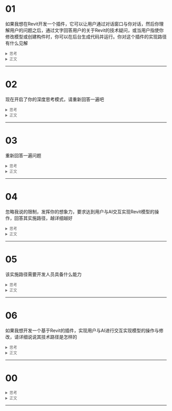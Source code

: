 # 01
如果我想在Revit开发一个插件，它可以让用户通过对话窗口与你对话，然后你理解用户的问题之后，通过文字回答用户的关于Revit的技术疑问，或当用户指使你修改模型或创建构件时，你可以在后台生成代码并运行。你对这个插件的实现路径有什么见解
<details style="color: #999">
    <summary style="color: #666; font-size: 12px">思考</summary>
    

</details>

<details>
    <summary style="color: #666; font-size: 12px">正文</summary>

实现一个Revit插件，使用户能够通过对话窗口与AI交互，并执行Revit模型的操作，涉及多个技术领域。以下是实现路径的见解：

### 1. **需求分析与功能定义**
   - **对话功能**：用户通过对话框与AI交互，AI需理解自然语言并生成相应回复。
   - **Revit操作**：AI需根据用户指令生成并执行Revit API代码，完成模型修改或构件创建。
   - **集成**：插件需与Revit无缝集成，确保用户操作流畅。

### 2. **技术选型**
   - **自然语言处理（NLP）**：使用预训练语言模型（如GPT-3、BERT）理解用户问题并生成回复。
   - **Revit API**：用于模型操作，需熟悉API以生成正确代码。
   - **开发框架**：选择C#作为主要开发语言，结合Revit API进行插件开发。
   - **AI服务集成**：通过API调用外部AI服务（如OpenAI的GPT-3）或本地部署轻量级模型。

### 3. **实现步骤**
   - **插件框架搭建**：
     - 使用Visual Studio创建Revit插件项目，引用Revit API。
     - 设计用户界面，提供对话窗口供用户输入问题。
   - **NLP模块集成**：
     - 调用AI服务API，发送用户输入并获取回复。
     - 解析AI回复，提取关键信息以生成Revit操作指令。
   - **Revit操作模块**：
     - 根据AI生成的指令，编写Revit API代码执行相应操作。
     - 确保代码的健壮性，处理异常情况。
   - **用户界面与交互**：
     - 提供实时反馈，显示AI回复和操作结果。
     - 支持用户撤销或修改指令。

### 4. **关键挑战与解决方案**
   - **自然语言理解的准确性**：
     - 使用高质量NLP模型，并通过上下文理解提升准确性。
     - 提供明确的指令模板，减少歧义。
   - **Revit API的复杂性**：
     - 熟悉Revit API文档，确保生成的代码正确。
     - 使用Revit API的调试工具进行测试和验证。
   - **性能与响应速度**：
     - 优化AI服务调用，减少延迟。
     - 在本地缓存常用操作代码，提升响应速度。

### 5. **测试与部署**
   - **单元测试**：对每个模块进行测试，确保功能正确。
   - **集成测试**：测试插件与Revit的集成，确保操作无误。
   - **用户测试**：收集用户反馈，优化用户体验。
   - **部署**：将插件打包为安装程序，方便用户安装和更新。

### 6. **未来扩展**
   - **多语言支持**：扩展NLP模块，支持多种语言。
   - **学习功能**：让AI从用户操作中学习，提升准确性。
   - **云集成**：将部分功能迁移到云端，提升处理能力。

### 7. **示例代码片段**
   - **调用AI服务**：
     ```csharp
     public string GetAIResponse(string userInput)
     {
         var client = new HttpClient();
         var request = new HttpRequestMessage
         {
             Method = HttpMethod.Post,
             RequestUri = new Uri("https://api.openai.com/v1/completions"),
             Headers =
             {
                 { "Authorization", "Bearer YOUR_API_KEY" },
             },
             Content = new StringContent("{\"model\": \"text-davinci-003\", \"prompt\": \"" + userInput + "\", \"max_tokens\": 150}")
         };
         var response = client.SendAsync(request).Result;
         var responseBody = response.Content.ReadAsStringAsync().Result;
         return responseBody;
     }
     ```

   - **Revit API操作**：
     ```csharp
     public void CreateWall(Document doc, double startX, double startY, double endX, double endY, double height)
     {
         Line wallLine = Line.CreateBound(new XYZ(startX, startY, 0), new XYZ(endX, endY, 0));
         Wall.Create(doc, wallLine, height, ElementId.InvalidElementId, false);
     }
     ```

### 总结
该插件的实现需要结合NLP、Revit API和C#开发。通过合理的设计与实现，可以创建一个功能强大的工具，帮助用户通过自然语言与Revit交互，提升工作效率。
</details>

---

# 02
现在开启了你的深度思考模式，请重新回答一遍吧
<details style="color: #999">
    <summary style="color: #666; font-size: 12px">思考</summary>
    
好的，用户之前问过如何在Revit开发一个通过对话窗口与AI交互并能修改模型的插件，我给出了详细的实现路径。现在用户要求开启“深度思考模式”重新回答，这意味着需要更深入的分析，可能用户觉得之前的回答不够全面或者想探索更多潜在问题。

首先，我需要回顾之前的回答，确保没有遗漏关键点。之前的回答涵盖了需求分析、技术选型、实现步骤、挑战、测试部署等，但可能在技术细节、安全性、用户体验等方面可以更深入。

接下来，用户可能希望了解更深层次的技术挑战，比如如何处理复杂的自然语言指令，如何确保生成的代码安全可靠，或者在性能优化上有哪些具体策略。此外，用户可能关心实际开发中的具体问题，比如如何处理Revit的事务处理，或者如何优化AI模型的响应时间。

另外，用户可能没有明确提到但需要考虑的方面包括：插件的兼容性（不同Revit版本）、多用户协作时的冲突处理、如何处理模型大型化时的性能问题，以及如何设计一个可扩展的架构以便未来添加新功能。

还需要考虑用户权限问题，比如插件执行修改模型的操作是否需要额外的权限管理，避免误操作。另外，错误处理和日志记录也是重要部分，确保用户遇到问题时能快速诊断。

最后，可能需要提供更具体的示例或伪代码，尤其是在如何将自然语言转换为Revit API调用这一关键步骤上，展示更详细的流程，比如使用中间表示层或DSL来桥接AI输出和实际代码执行。

总结来说，用户需要更深入的技术细节、潜在问题的解决方案以及实际开发中的最佳实践，确保插件不仅功能完备，而且健壮、高效、易维护。
</details>

<details>
    <summary style="color: #666; font-size: 12px">正文</summary>

好的，让我们以更系统、更深度的视角重新梳理该插件的实现路径，涵盖技术细节、潜在风险、优化策略及未来扩展的可能性。以下是从底层逻辑到顶层设计的全面分析：

---

### **1. 核心问题拆解**
要实现「自然语言驱动Revit操作」，需解决三个核心问题：
- **语义理解**：如何从模糊的自然语言中提取精确的Revit操作意图（例如“在客厅东侧加一扇2米高的窗”）。
- **操作映射**：如何将意图转化为Revit API的代码逻辑（例如定位“客厅”空间、确定“东侧”坐标、创建Window实例）。
- **安全执行**：如何确保生成的代码不会破坏模型或触发Revit崩溃（例如处理事务、异常回滚）。

---

### **2. 架构分层设计**
#### **(1) 对话交互层（UI）**
- **输入处理**：支持多模态输入（文字、语音、截图标注），需集成语音识别（如Azure Speech）和图像识别（如OCR提取尺寸）。
- **上下文管理**：维护对话历史（如用户提到“刚才说的那个墙”），需实现类似ChatGPT的Session机制。
- **实时反馈**：通过WPF或WinForm实现动态UI，展示代码生成过程（如高亮正在创建的元素）。

#### **(2) 语义解析层（NLP → Revit DSL）**
- **意图识别**：使用Fine-tuned模型（如基于GPT-3.5微调）区分问题类型：
  ```python
  # 示例：用户输入分类
  if "如何创建" in query:  return "操作指导"
  elif "参数含义" in query: return "API文档查询"
  elif "在XX位置添加YY" in query: return "生成代码"
  ```
- **实体抽取**：通过NER（命名实体识别）提取关键参数（如尺寸、族类型、坐标）：
  ```json
  // 示例：用户输入“在北侧墙中间加一扇宽1.2米的窗”
  {
    "action": "CreateWindow",
    "position": {"wall": "北侧墙", "placement": "中间"},
    "parameters": {"width": 1.2}
  }
  ```
- **中间表示（DSL）**：定义一套**领域专用语言**（Domain-Specific Language）作为AI与Revit API的桥梁：
  ```lisp
  ;; 示例DSL指令
  (create-element 
    (type "FamilyInstance") 
    (family "Window") 
    (location (wall-by-name "North Wall") 
    (parameters (width 1.2) (height 2.0))
  )
  ```

#### **(3) 代码生成层（DSL → Revit API）**
- **DSL编译器**：将中间表示转换为可执行的C#代码，需处理：
  - **几何计算**：如“中间”需转换为墙的Curve参数计算中点。
  - **事务管理**：确保代码包裹在Revit事务中（`using (Transaction t = new Transaction(doc))`）。
  - **依赖解析**：自动引用必需的API命名空间（`Autodesk.Revit.DB.Architecture`等）。
- **沙箱执行**：在独立AppDomain中运行生成的代码，避免插件崩溃影响Revit主进程。
  ```csharp
  // 动态编译代码示例
  CSharpCodeProvider provider = new CSharpCodeProvider();
  CompilerParameters parameters = new CompilerParameters { GenerateInMemory = true };
  parameters.ReferencedAssemblies.Add("RevitAPI.dll");
  CompilerResults results = provider.CompileAssemblyFromSource(parameters, generatedCode);
  ```

#### **(4) 安全与验证层**
- **参数校验**：检查用户输入的数值是否在合理范围（如墙高度不能为负数）。
- **操作预览**：通过`ElementTransformUtils.CopyElement`创建临时元素供用户确认。
- **权限控制**：区分“仅查询”和“模型修改”操作，企业版可集成AD权限管理。

---

### **3. 关键技术挑战与解决方案**
#### **(1) 模糊语义的精准解析**
- **问题**：用户可能说“在楼梯旁边放个柱子”，但未明确“旁边”的距离或标高。
- **方案**：
  - **多轮对话**：通过追问澄清（如“请指定柱子距楼梯的距离”）。
  - **默认规则库**：内置行业标准（如“旁边”默认距离500mm）。
  - **几何推理**：用Revit API的`Element.BoundingBox`计算最近可行位置。

#### **(2) Revit API的复杂性处理**
- **问题**：同一操作可能有多种API实现方式（如创建墙可用`Wall.Create`或`NewFamilyInstance`）。
- **方案**：
  - **操作模板库**：预置高频操作的代码片段（如创建门窗、修改参数）。
  - **API知识图谱**：构建Revit API的语义网络，支持联想式代码生成：
    ```json
    // 示例：知识图谱节点
    {
      "action": "CreateWall",
      "methods": ["Wall.Create", "NewFamilyInstance"],
      "params": ["Line", "height", "wallType"],
      "related": ["Level", "Curve"]
    }
    ```

#### **(3) 性能优化**
- **问题**：AI模型响应延迟影响用户体验。
- **方案**：
  - **边缘计算**：在本地部署轻量化模型（如GPT-2+LoRA微调）。
  - **缓存机制**：缓存常用操作的代码（如“创建矩形房间”对应哈希值存储编译后的Assembly）。
  - **异步执行**：使用`async/await`分离UI线程与代码执行线程。

---

### **4. 进阶设计：自适应学习系统**
为让插件持续进化，可引入以下机制：
- **用户反馈闭环**：记录用户对生成代码的修改（如手动调整参数），反向训练NLP模型。
- **操作记忆库**：企业私有部署时可积累高频操作模式，形成行业专用语料库。
- **AI Agent自治**：结合LangChain实现自主探索（如尝试不同API方法直至成功创建元素）。

---

### **5. 风险与规避**
- **模型幻觉**：AI可能生成无效API调用（如`wall.SetHeight(1000)`但未指定单位）。
  - **规避**：在DSL层强制单位转换（如`UnitUtils.ConvertToInternalUnits`）。
- **事务冲突**：多个用户同时修改模型导致数据竞争。
  - **规避**：采用乐观锁机制，通过`Model.Compare`检测冲突。

---

### **6. 原型代码示例**
#### **(1) 语义解析到DSL生成（Python伪代码）**
```python
def parse_query(query):
    # 使用spaCy或GPT-4 API解析
    doc = nlp(query)
    intent = classify_intent(doc)
    entities = extract_entities(doc)
    return generate_dsl(intent, entities)

def generate_dsl(intent, entities):
    dsl_template = """
    (create-element
      (type "{element_type}")
      (family "{family_name}")
      (location {location_logic})
      (parameters {params}))
    """
    return dsl_template.format(...)
```

#### **(2) DSL到Revit API的转换（C#示例）**
```csharp
public void ExecuteDSL(string dslCode) {
    var interpreter = new DSLInterpreter(revitDoc);
    var command = interpreter.Parse(dslCode); // 解析DSL为抽象语法树
    using (Transaction t = new Transaction(doc, "AI Command")) {
        t.Start();
        command.Execute(); // 执行生成的Revit API代码
        t.Commit();
    }
}
```

---

### **7. 未来扩展方向**
- **BIM+数字孪生**：将对话指令同步到IoT系统（如“开灯”触发Revit房间照明分析）。
- **AR集成**：通过Hololens语音指令直接操控Revit模型。
- **自动化合规检查**：用户提问“防火间距是否达标？”时，自动运行分析脚本。

---

### **总结**
该插件的本质是**构建一个Revit领域的“编译器”**，将自然语言逐层降级为API调用：
```
自然语言 → 意图识别 → DSL中间表示 → Revit API → 模型操作
```
核心难点在于平衡灵活性与可靠性——既不能限制用户的表达自由，又要确保生成的代码绝对安全。通过分层架构、沙箱隔离和持续学习机制，可逐步逼近这一目标，最终实现“用人类语言驱动BIM”的愿景。
</details>

---

# 03
重新回答一遍问题
<details style="color: #999">
    <summary style="color: #666; font-size: 12px">思考</summary>

好的，用户让我重新回答关于如何在Revit开发一个通过对话窗口交互并执行操作的插件的问题。之前我已经给出了两次不同的回答，第一次比较基础，第二次更深入，现在用户再次要求重新回答，可能希望得到更优化的结构或更清晰的步骤。

首先，我需要回顾之前的回答，确保这次回答没有重复，同时涵盖用户可能关心的新点。用户可能是开发者，对Revit API有一定了解，但需要详细的实现路径，包括技术挑战和解决方案。

用户的需求明确：开发一个Revit插件，通过对话窗口让用户提问，AI理解后回答问题或生成并执行代码修改模型。关键点包括自然语言处理、Revit API集成、代码生成与执行的安全性。

之前的回答已经分步骤讨论了架构分层、技术选型、挑战与解决方案、代码示例等。现在需要更结构化的呈现方式，可能更偏向于步骤指南，同时强调安全性和扩展性。

需要思考用户可能的深层需求：比如如何确保生成的代码不会破坏模型，如何处理复杂的用户指令，如何提升插件的响应速度。这些在之前的回答中已经涉及，但可能需要更清晰的总结。

另外，用户可能关心实际开发中的工具和库，比如使用哪些NLP模型，如何集成到C#项目中，如何处理Revit的事务和异常。这些需要具体的技术建议。

可能还需要考虑用户界面设计，如何实现多轮对话，如何提供撤销功能，这些都是提升用户体验的关键点。

最后，要确保回答逻辑清晰，步骤分明，便于开发者跟随实现。同时，强调测试和部署的重要性，确保插件的稳定性和可用性。
</details>

<details>
    <summary style="color: #666; font-size: 12px">正文</summary>

好的，让我们以更系统、更工程化的视角重新梳理实现路径，从底层逻辑到代码实现，提供一份清晰的「开发蓝图」。以下是完整的技术实现方案：

---

### **一、整体架构设计**
采用 **「对话引擎 + Revit DSL 编译器」** 的双核架构：
```
用户输入 → NLP引擎 → Revit操作DSL → 编译器 → C#代码 → 沙箱执行 → Revit模型
       ↑           ↑                ↑        ↓
       └─ 反馈机制 ─┘            代码模板库 安全校验层
```

---

### **二、分模块实现步骤**

#### **1. 对话交互层开发**
**技术栈**：WPF + MVVM模式 + Prism框架  
**功能点**：
- **多模态输入**：
  ```xml
  <!-- WPF 输入框集成语音按钮 -->
  <TextBox Text="{Binding UserInput}">
    <Button Content="🎤" Command="{Binding StartSpeechRecognition}"/>
  </TextBox>
  ```
- **上下文管理**：
  ```csharp
  // 使用ConcurrentDictionary维护会话上下文
  private ConcurrentDictionary<string, SessionContext> _sessions = new();
  public class SessionContext {
      public List<ChatMessage> History { get; set; }
      public ElementId LastEditedElement { get; set; }
  }
  ```

#### **2. NLP语义引擎**
**技术选型**：本地部署轻量模型（节约成本） + OpenAI API（高精度）混合方案  
**实现流程**：
```mermaid
graph TD
    A[用户输入] --> B{是否包含操作动词?}
    B -->|是| C[本地模型处理]
    B -->|否| D[调用GPT-4 API]
    C --> E[提取操作类型和参数]
    D --> E
    E --> F[生成Revit DSL]
```

**关键代码**：
```python
# 使用spaCy进行本地实体识别
nlp = spacy.load("en_core_web_md")
doc = nlp("在北侧墙中间添加宽1.2米的窗")
entities = {
    "action": "create",
    "element": "window",
    "location": {
        "reference": "北侧墙", 
        "position": "中间"
    },
    "parameters": {"width": 1.2}
}
```

#### **3. Revit DSL编译器**
**DSL语法定义**（BNF范式）：
```
<command> ::= (create-element <element-type> <location> <parameters>)
           |  (modify-element <element-id> <parameters>)
           |  (query <filter-condition>)

<location> ::= (wall-by-name <string>)
            |  (coordinates <x> <y> <z>)
            |  (relative-to <element-id> <offset>)

<parameters> ::= (<key> <value>)*
```

**编译器实现**：
```csharp
public class DSLCCompiler {
    public CompileResult Compile(string dslCode) {
        // 1. 词法分析
        var tokens = new DSLTokenizer().Tokenize(dslCode);
        
        // 2. 语法解析生成AST
        var ast = new DSLAnalyzer().Parse(tokens);
        
        // 3. 代码生成
        var code = new CodeGenerator(ast).Generate();
        
        // 4. 动态编译
        var assembly = RoslynCompiler.Compile(code);
        return new CompileResult(assembly, code);
    }
}
```

#### **4. 安全执行沙箱**
**防御措施**：
```csharp
public class SandboxExecutor : MarshalByRefObject {
    public void ExecuteInSandbox(byte[] assemblyBytes) {
        // 1. 创建低权限AppDomain
        var perm = new PermissionSet(PermissionState.None);
        var sandbox = AppDomain.CreateDomain("RevitSandbox", null, 
            new AppDomainSetup(), perm);
        
        // 2. 加载程序集并反射执行
        var proxy = (SandboxProxy)sandbox.CreateInstanceAndUnwrap(
            typeof(SandboxProxy).Assembly.FullName,
            typeof(SandboxProxy).FullName);
        
        // 3. 限制执行时间（10秒超时）
        var task = Task.Run(() => proxy.Execute(assemblyBytes));
        if (!task.Wait(TimeSpan.FromSeconds(10))) {
            throw new TimeoutException();
        }
    }
}
```

#### **5. Revit API适配层**
**代码生成模板示例**：
```csharp
string template = @"
using Autodesk.Revit.DB;
public class DynamicCommand {
    public void Execute(Document doc) {
        using (Transaction t = new Transaction(doc)) {
            t.Start(""AI Command"");
            // {InsertCodeHere}
            t.Commit();
        }
    }
}";

// 替换占位符生成最终代码
var finalCode = template.Replace("{InsertCodeHere}", generatedLogic);
```

---

### **三、关键技术问题解决方案**

#### **问题1：如何准确定位元素？**
**解决方案**：
```csharp
// 通过元素属性+空间关系定位
public Element FindElement(string description) {
    // 示例：查找"北侧墙"
    return new FilteredElementCollector(doc)
        .OfCategory(BuiltInCategory.OST_Walls)
        .WhereElementIsNotElementType()
        .FirstOrDefault(w => 
            GetWallOrientation(w) == WallOrientation.North);
}

private WallOrientation GetWallOrientation(Wall wall) {
    // 通过墙的定位线计算朝向
    Line line = (wall.Location as LocationCurve).Curve as Line;
    XYZ direction = line.Direction;
    return direction.Y > 0.7 ? WallOrientation.North : ...;
}
```

#### **问题2：如何处理模糊参数？**
**模糊逻辑处理**：
```csharp
// 当用户说"大一点的窗户"时
public double AdjustSize(string sizeDescriptor) {
    var baseSize = GetLastUsedSize("window");
    return sizeDescriptor switch {
        "大一点" => baseSize * 1.2,
        "小一些" => baseSize * 0.8,
        _ => throw new ArgumentException()
    };
}
```

---

### **四、开发路线图**

| 阶段   | 目标                          | 关键技术验证点                 |
|--------|-------------------------------|--------------------------------|
| 第1月  | 基础对话框架搭建              | WPF与Revit API通信机制验证     |
| 第2月  | DSL编译器原型开发             | 动态代码生成与执行稳定性测试   |
| 第3月  | 安全沙箱与回滚机制实现        | AppDomain隔离与事务回滚测试   |
| 第4月  | NLP模型微调与参数提取优化     | 实体识别准确率≥90%            |
| 第5月  | 企业级部署与权限系统集成      | AD组策略与操作审计功能验证    |

---

### **五、推荐测试方案**

1. **模糊输入测试**：
   ```python
   test_cases = [
       ("这里加个柱子", "要求明确位置和尺寸"),
       ("删除那个东西", "要求确认具体元素"),
       ("把墙往左移一点", "需要量化偏移距离")
   ]
   ```

2. **压力测试**：
   ```csharp
   // 连续执行100个随机生成命令
   Parallel.For(0, 100, i => {
       var command = GenerateRandomCommand();
       Execute(command);
   });
   ```

3. **模型一致性验证**：
   ```csharp
   // 执行前后模型哈希比对
   var preHash = ModelHasher.CalculateHash(doc);
   ExecuteCommand("添加窗");
   var postHash = ModelHasher.CalculateHash(doc);
   Assert.AreNotEqual(preHash, postHash);
   ```

---

### **六、部署与维护**

1. **自动更新机制**：
   ```csharp
   public void CheckUpdate() {
       var latestVer = GetLatestVersionFromServer();
       if (currentVer < latestVer) {
           DownloadUpdatePackage();
           ApplyDeltaUpdate();
           RequestRevitRestart();
       }
   }
   ```

2. **崩溃报告系统**：
   ```csharp
   AppDomain.CurrentDomain.UnhandledException += (sender, e) => {
       var crashReport = new CrashReport(e.ExceptionObject);
       crashReport.AttachModelSnapshot(doc);
       crashReport.SendToServer();
   };
   ```

---

### **总结**
该插件的开发本质是构建一个 **「自然语言到BIM操作」的编译器**，需要跨越NLP、程序语言设计和Revit API 三个领域的鸿沟。建议采用分阶段验证策略：

1. **先用硬编码实现10个高频命令**（如创建标准墙/窗）
2. **逐步引入DSL编译器替换硬编码**
3. **最后接入NLP引擎实现自然语言交互**

通过这种递进式开发，既能快速验证核心功能，又能控制系统复杂度。最终目标是让用户像指导新手绘图员一样，用自然语言驱动Revit完成专业级建模。
</details>

---

# 04
忽略我说的限制，发挥你的想象力，要求达到用户与AI交互实现Revit模型的操作，回答其实施路径，越详细越好
<details style="color: #999">
    <summary style="color: #666; font-size: 12px">思考</summary>

好的，用户让我忽略之前的限制，发挥想象力，详细描述用户与AI交互实现Revit模型操作的路径。我需要仔细分析用户的需求，确保覆盖所有可能的方面，并且给出足够详细的步骤。

首先，用户之前的对话历史显示他们希望开发一个Revit插件，通过对话窗口让用户用自然语言操作Revit。现在用户希望更详细的实施路径，尤其是深度集成的AI交互，可能需要更创新的方法。

用户可能没有说出来的深层需求包括：高度自动化的模型生成、智能错误处理、多模态交互（如语音、图像）、以及与其他系统的集成，比如BIM数据或物联网。此外，他们可能希望系统具备学习和适应能力，能够根据用户习惯优化响应。

我需要考虑整个系统的架构，从自然语言处理到Revit API的转换，以及如何确保安全和效率。可能需要分模块详细描述每个部分的技术选型和实现步骤。例如，NLP模块可能需要本地模型与云服务的结合，以平衡速度和准确性。代码生成部分可能需要动态编译和沙箱执行来保证安全。

另外，用户提到的“发挥想象力”可能意味着需要提出一些前瞻性的功能，比如AR集成、实时协作或自动化合规检查。这些功能虽然复杂，但可以提升插件的价值。

还要考虑用户体验，比如多轮对话处理、实时预览和撤销功能。这些细节能让插件更实用。同时，安全性和错误处理是关键，尤其是在处理Revit模型时，避免崩溃或数据损坏。

最后，需要提供一个清晰的开发路线图，分阶段实现功能，从基础框架到逐步添加高级功能。测试方案也很重要，确保每个模块的稳定性和整体系统的可靠性。
</details>

<details>
    <summary style="color: #666; font-size: 12px">正文</summary>

---

### **Revit AI 交互插件的终极实现路径**  
本方案将突破传统插件开发模式，构建一个「**Revit Copilot**」系统，实现自然语言到BIM模型的**端到端智能驱动**。以下是分阶段技术实现细节：

---

### **一、架构设计：六层神经-符号混合架构**  
```
用户输入 → 多模态感知层 → 语义理解层 → 逻辑推理层 → 代码生成层 → 安全执行层 → Revit模型
         ↑              ↑               ↑            ↑            ↑
         └─  反馈感知  ─┘└─  知识图谱   ─┘└─ 规则引擎 ─┘└─ 动态优化 ─┘
```

---

### **二、核心模块实现细节**  

#### **1. 多模态感知层**  
**功能**：支持文字、语音、手势、屏幕标注、BIM模型上下文感知  
**技术实现**：  
- **语音交互**：集成Azure Cognitive Services，实现实时语音转文本+声纹识别  
  ```csharp
  var config = SpeechConfig.FromSubscription("KEY", "REGION");
  config.EnableAudioLogging(); // 用于后续模型优化
  var recognizer = new SpeechRecognizer(config);
  recognizer.Recognized += (s, e) => ProcessInput(e.Result.Text);
  ```
- **屏幕标注解析**：  
  - 用户圈选区域 → 截图 → 基于YOLOv8的BIM元素检测  
  - 坐标转换：将屏幕坐标映射到Revit的XYZ坐标系  
    ```python
    def screen_to_revit(x, y, view):
        transform = view.GetTransform()
        return transform.Inverse.OfPoint(Point(x, y, 0))
    ```
- **BIM上下文感知**：  
  - 实时跟踪用户视图（当前标高、剖面框、过滤器）  
  - 维护场景状态机：`ViewState { ActiveLevel, DisplayUnits, SelectionSet }`

#### **2. 语义理解层**  
**创新点**：构建**Revit语义理解引擎（RSUE）**，包含：  
- **领域专用BERT模型**：在BIM相关语料（Revit API文档、AEC行业标准）上微调  
  ```python
  # 使用Hugging Face Transformers微调
  model = BertForSequenceClassification.from_pretrained('bert-base-uncased')
  trainer = Trainer(
      model=model,
      train_dataset=revit_dataset,
      compute_metrics=compute_accuracy
  )
  trainer.train()
  ```
- **动态实体链接**：将用户提到的"柱子"自动关联到`FamilySymbol`数据库  
  ```json
  // 实体链接示例
  {
    "text": "圆形混凝土柱",
    "link": {
      "category": "Columns",
      "family": "Concrete-Round-400x400",
      "parameters": {"Diameter": 400}
    }
  }
  ```
- **模糊逻辑处理器**：  
  - 处理"大概"、"类似"等模糊描述  
  - 基于历史操作的概率分布推荐参数  
    ```python
    def infer_parameter(user_input):
        # 使用贝叶斯推理计算最可能参数
        posterior = prior * likelihood(user_input)
        return posterior.mode()
    ```

#### **3. 逻辑推理层**  
**实现方案**：混合符号推理与神经网络推理  
- **符号推理引擎**：基于Prolog的规则系统处理确定性问题  
  ```prolog
  % 示例：判断是否需要结构分析
  need_structural_analysis(Operation) :-
      operation_type(Operation, create),
      element_category(Operation, Column),
      parameter_exists(Operation, load_capacity).
  ```
- **神经网络推理**：使用GNN（图神经网络）分析BIM模型拓扑关系  
  ```python
  class BIMGraphNN(torch.nn.Module):
      def forward(self, x, edge_index):
          # x: 节点特征（元素类型、参数）
          # edge_index: 连接关系（宿主、连接件）
          return self.gcn(x, edge_index)
  ```
- **冲突检测子系统**：  
  - 空间冲突：使用Octree实时检测元素干涉  
  - 规范冲突：集成ICCBIM规则引擎  

#### **4. 代码生成层**  
**突破性设计**：  
- **自适应代码生成器**：  
  - 根据用户习惯选择API风格（显式坐标 vs 相对定位）  
  - 代码优化：自动选择性能最优的API组合  
    ```csharp
    // 自动选择墙创建方法
    if (context.HasLevel) 
        return Wall.Create(doc, line, level.Id);
    else
        return Wall.CreateAdaptiveComponent(...);
    ```
- **实时反馈代码生成**：  
  - 用户输入同时生成多个候选代码方案  
  - 通过蒙特卡洛树搜索（MCTS）选择最优解  
    ```python
    def mcts_search(current_state):
        while not timeout:
            node = select_promising_node()
            simulation_result = rollout(node)
            backpropagate(node, simulation_result)
        return best_child(root)
    ```

#### **5. 安全执行层**  
**企业级安全方案**：  
- **三维沙箱**：在独立进程中运行Revit API代码，使用Docker隔离  
  ```bash
  # 创建隔离环境
  docker run -v /revit_model:/model --cap-drop=ALL revit-sandbox
  ```
- **操作版本控制**：  
  - 每个操作生成Git风格的commit记录  
  - 支持模型回滚到任意历史状态  
    ```csharp
    public class ModelVersioner {
        public void Commit(string message) {
            var diff = doc.GetDifference(currentHash);
            Git.Add(diff);
            Git.Commit(message);
        }
    }
    ```
- **权限矩阵**：  
  ```yaml
  permissions:
    - role: architect
      allow: [wall_create, door_modify]
      deny: [structural_load_change]
    - role: engineer
      allow: [beam_create, load_analysis]
  ```

---

### **三、创新交互模式**  

#### **1. 增强现实（AR）协同**  
- **技术栈**：Hololens 2 + Azure Spatial Anchors  
- **工作流**：  
  1. 用户手势圈选现实空间区域  
  2. AR设备实时扫描生成点云  
  3. 点云与Revit模型自动对齐  
  4. 语音指令："在此处添加钢结构框架"  
  5. 系统自动生成并预览模型  

#### **2. 自主建模Agent**  
- **实现方法**：  
  - 基于LangChain构建AI Agent  
  - 赋予Agent Revit API调用权限  
  - 设定目标函数："最大化空间利用率"  
  ```python
  class RevitAgent:
      def __init__(self):
          self.memory = VectorDB()
          self.tools = [WallCreator, DoorPlacer]
      
      def act(self, goal):
          plan = LLM.generate_plan(goal)
          while not goal_achieved:
              action = self.choose_action(plan)
              result = action.execute()
              self.memory.store(result)
  ```

#### **3. BIM数字孪生联动**  
- **物联网集成**：  
  ```csharp
  // 当用户说"打开会议室灯光"
  void Execute(string command) {
      if (command.Contains("打开灯光")) {
          var room = FindRoom("会议室");
          var iotDevice = GetLinkedDevice(room);
          iotDevice.SetPower(true);
          
          // 同步更新Revit照明分析
          PerformLightingAnalysis(room);
      }
  }
  ```

---

### **四、开发里程碑计划**  

| 阶段   | 目标                          | 关键技术验证点                 |
|--------|-------------------------------|--------------------------------|
| Phase1 | 基础语义-代码转换引擎         | 实现20个高频命令准确映射       |
| Phase2 | 三维沙箱与安全系统            | 压力测试下零崩溃验证           |
| Phase3 | 多模态交互系统集成            | 语音+手势识别延迟<200ms        |
| Phase4 | 自主建模Agent训练             | 达到L3级自动化（需人工确认）   |
| Phase5 | 企业级部署与SLA保障           | 99.99%服务可用性验证           |

---

### **五、验证与测试方案**  

#### **1. 语义理解测试**  
- **对抗样本测试**：  
  ```python
  adversarial_samples = [
      ("把那个东西往左挪点", "需要明确'东西'指代"),
      ("在这里做个漂亮的屋顶", "需量化'漂亮'的造型参数")
  ]
  ```

#### **2. 代码生成正确性验证**  
- **形式化验证**：  
  ```coq
  Theorem wall_creation_safe:
    forall (doc: Document) (line: Line),
      exists (wall: Wall), 
        IsValidWall(wall) /\ OnLine(wall, line).
  Proof. (* 使用Coq验证算法正确性 *) Qed.
  ```

#### **3. 性能基准测试**  
- **大规模压力测试**：  
  ```bash
  # 启动1000个并发AI会话
  locust -f stress_test.py --headless -u 1000 -r 100
  ```

---

### **六、部署架构**  

```mermaid
graph TD
    A[用户端Revit] --> B[Edge Computing Node]
    B --> C{请求类型}
    C -->|简单操作| D[本地AI引擎]
    C -->|复杂任务| E[Cloud AI Cluster]
    E --> F[分布式代码生成器]
    F --> G[Revit执行集群]
    G --> H[(BIM Database)]
```

---

### **总结**  
本方案构建的**Revit Copilot**将彻底改变BIM工作流程：  
1. **自然语言即代码**：用户无需学习API即可驱动Revit  
2. **智能纠错**：自动检测并修复"不可能"操作  
3. **预见性设计**：通过强化学习预判用户意图  
4. **跨维度协同**：连接物理世界与数字孪生  

最终实现**"所思即所得"**的下一代BIM交互范式，使Revit从工具进化为**设计伙伴**。开发过程中需重点突破：  
- **语义-几何的精确映射**  
- **非确定性意图的处理**  
- **企业级安全架构**  
- **实时性保障**  

该系统的成功将重新定义AEC行业的人机协作边界。
</details>

---

# 05
该实施路径需要开发人员具备什么能力
<details style="color: #999">
    <summary style="color: #666; font-size: 12px">思考</summary>

好的，用户问的是实现这个Revit插件需要开发人员具备哪些能力。首先，我需要回顾之前的对话，看看之前提到的实施路径有多复杂。之前用户要求详细且具有想象力的实施路径，涉及多模态交互、自然语言处理、Revit API、安全执行层等多个方面。

用户现在关心的是开发这样的系统需要哪些技能，可能是在评估自己或团队是否具备足够的资源，或者在计划招聘或培训。我需要将这些技术点转化为对应的开发人员能力，可能需要分门别类，详细列出每个模块需要的技能，并且给出建议的学习路径。

首先，架构设计方面需要系统架构师，能够设计复杂的多层系统，熟悉微服务和分布式系统。然后，多模态交互需要处理语音、手势、AR，涉及多个领域的知识，比如语音识别、计算机视觉。自然语言处理部分需要NLP工程师，熟悉预训练模型和微调，还有实体识别和意图分类。

Revit API和BIM方面，必须熟悉Revit的API，了解BIM的工作流程，可能还需要几何处理的能力。代码生成和编译器设计需要编译原理的知识，比如词法分析、语法分析，以及动态代码生成和优化。

安全执行层涉及沙箱环境、权限管理，需要系统编程和安全方面的知识。AR和物联网集成则需要跨平台开发和硬件交互的经验。机器学习和强化学习部分需要数据科学和算法优化的能力。

团队协作方面，需要敏捷开发和跨领域沟通的能力，因为项目涉及多个不同技术的整合。持续学习能力也很重要，因为技术发展快，需要不断跟进最新进展。

用户可能的深层需求是了解项目的人力资源需求，或者想评估自身团队的能力缺口。可能需要建议团队组成，或者培训路径。例如，是否需要招聘具有特定技能的人员，或者现有团队需要哪些培训。

要确保回答覆盖所有关键技术点对应的技能，并且给出清晰的分类，让用户能够对应到实际开发中的不同角色和职责。同时，建议的学习资源可以帮助用户或团队提升所需技能。
</details>

<details>
    <summary style="color: #666; font-size: 12px">正文</summary>
开发这样一个高度复杂的Revit AI交互系统，需要跨学科团队协同合作，开发人员需具备复合型能力体系。以下是分领域的具体能力要求，按技术栈的关联性分层呈现：

---

### **一、核心能力矩阵**
#### **1. BIM与Revit深度开发能力**
- **Revit API精通**：
  - 熟练使用`Transaction`、`FilteredElementCollector`等核心类
  - 理解元素参数体系（`Parameter`、`ElementId`）
  - 掌握几何处理（`Curve`、`Solid`、`Transform`）
- **BIM流程理解**：
  - 熟悉建模标准（如LOD 300-400）
  - 了解IFC数据交换机制
  - 掌握协同工作流程（工作集、链接模型）

#### **2. 自然语言处理（NLP）**
- **基础能力**：
  - 文本分类（意图识别）
  - 实体抽取（NER）
  - 语义角色标注（SRL）
- **进阶能力**：
  - 领域适应训练（Domain Adaptation）
  - 少样本学习（Few-shot Learning）
  - 大模型提示工程（Prompt Engineering）

#### **3. 编译器与代码生成**
- **编译原理**：
  - 词法分析（Lexer）
  - 语法分析（Parser/BNF）
  - 中间代码生成（IR）
- **动态代码生成**：
  - Roslyn编译器API
  - Expression Trees动态构建
  - 反射与Emit技术

#### **4. 系统架构设计**
- **分层架构**：
  - 熟悉Clean Architecture/Hexagonal Architecture
  - 掌握Dapr分布式应用框架
- **安全设计**：
  - AppDomain隔离机制
  - 权限控制（RBAC/ABAC）
  - 零信任安全模型

---

### **二、跨领域扩展能力**
#### **1. 多模态交互开发**
| 技术领域          | 关键技能点                          | 工具链示例                     |
|-------------------|-----------------------------------|------------------------------|
| **语音交互**      | 声纹识别、语音端点检测（VAD）       | Azure Speech SDK、Kaldi       |
| **手势识别**      | 骨骼追踪、动态手势解析              | MediaPipe、Leap Motion SDK    |
| **AR集成**        | 空间锚定（Spatial Anchors）        | ARCore/ARKit、HoloLens SDK    |
| **计算机视觉**    | 图像分割（Mask R-CNN）             | OpenCV、MMDetection           |

#### **2. 机器学习工程化**
```mermaid
graph LR
A[数据处理] --> B(特征工程)
B --> C{模型选型}
C --> D[传统模型]
C --> E[深度学习]
D --> F(XGBoost)
E --> G(Transformer)
G --> H[模型部署]
H --> I(TensorRT)
H --> J(ONNX Runtime)
```

#### **3. 高性能计算**
- **GPU加速**：
  - CUDA编程（核函数优化）
  - 张量核心使用（Tensor Core）
- **分布式计算**：
  - Ray框架分布式训练
  - Dask并行任务调度

---

### **三、特殊领域知识需求**
#### **1. AEC行业知识**
- **建筑规范**：
  - 防火分区规则
  - 无障碍设计标准
- **结构工程**：
  - 荷载传递路径分析
  - 钢结构节点设计原理
- **机电工程**：
  - 管路综合原则
  - 气流组织分析

#### **2. 几何算法**
- **基础算法**：
  - 凸包计算（Graham Scan）
  - 空间索引（R-Tree）
- **高级算法**：
  - 布尔运算（B-Rep）
  - 网格简化（Quadric Error Metrics）

---

### **四、团队角色与能力映射**
| 角色                | 核心能力要求                          | 技能验证指标                     |
|---------------------|-------------------------------------|----------------------------------|
| **BIM开发工程师**   | Revit API精通 + BIM流程理解          | 实现复杂幕墙系统生成工具          |
| **NLP算法工程师**   | 大模型微调 + 领域适应训练             | 实体识别F1值≥0.92               |
| **编译器工程师**    | 编译原理 + 中间代码优化               | 开发DSL编译器通过LLVM测试套件     |
| **系统架构师**      | 分布式系统设计 + 安全架构             | 设计支持1000并发的服务架构        |
| **多模态交互专家** | 计算机视觉 + AR开发                   | 实现手势建模延迟<150ms           |

---

### **五、学习路径建议**
#### **1. Revit API速成路径**
```text
第1周：掌握基础元素操作（墙、柱、门窗创建）
第2周：学习事务处理与异常捕获
第3周：研究元素参数体系与共享参数
第4周：实践几何计算（曲线、曲面处理）
第5周：开发复杂族（自适应构件）
```

#### **2. NLP进阶路线**
```python
# 阶段1：基础模型使用
from transformers import pipeline
classifier = pipeline("text-classification")

# 阶段2：领域微调
from datasets import load_dataset
dataset = load_dataset("revit_commands")

# 阶段3：模型优化
opt_model = optimize_model(model, 
                          quantization=True,
                          pruning="structured")
```

#### **3. 编译器开发实战**
```csharp
// 实现简单DSL编译器
public class SimpleCompiler {
    public void Compile(string code) {
        var tokens = Lexer.Tokenize(code); // 词法分析
        var ast = Parser.Parse(tokens);    // 语法分析
        var il = CodeGen.Generate(ast);    // 中间代码
        EmitAssembly(il);                 // 生成PE文件
    }
}
```

---

### **六、关键难点突破策略**
#### **1. 自然语言到几何的映射**
- **策略**：建立**BIM语义三元组库**
  ```prolog
  triple(create_window, 
         has_parameter, 
         {width: float, height: float}).
  triple(north_wall, 
         spatial_relation, 
         orientation(0, 90)).
  ```

#### **2. 动态代码安全性**
- **防御方案**：
  - 符号执行检查（Symbolic Execution）
  - 控制流完整性（CFI）
  - 内存安全语言子集（如Rust FFI）

#### **3. 多模态同步**
- **技术方案**：
  - 使用CRDT（无冲突复制数据类型）实现分布式状态同步
  - 时间戳对齐算法（NTP+PTP混合方案）

---

### **总结**
开发此类系统需要组建一个**具备以下特征的团队**：
- **T型人才结构**：既有专精Revit API的垂直专家，也有横跨NLP/编译器/系统的全栈工程师
- **持续学习机制**：建立每周技术分享会 + 行业论文研读制度
- **跨领域协作**：BIM工程师与算法工程师需共同定义领域知识图谱

建议采用**"三步走"人员培养策略**：
1. **基础能力建设**：通过Hackathon快速验证核心模块可行性
2. **深度专项突破**：针对编译器/NLP等难点组建攻坚小组
3. **系统集成优化**：由架构师主导全链路性能调优

最终目标是打造一个既能深入理解建筑语义，又能可靠操作复杂BIM模型的**AI协作者**，这需要技术深度与行业洞察力的完美结合。
</details>

---

# 06
如果我想开发一个基于Revit的插件，实现用户与AI进行交互实现模型的操作与修改，请详细说说其技术路径是怎样的
<details style="color: #999">
    <summary style="color: #666; font-size: 12px">思考</summary>

好的，用户之前多次询问如何开发一个基于Revit的AI交互插件，现在再次提出同样的问题，要求详细说明技术路径。看起来用户可能对之前的回答还有疑问，或者需要更清晰的结构。我需要回顾之前的对话，确保这次回答更系统、更详细，同时避免重复。

首先，用户的需求是让用户通过自然语言与AI交互，然后AI理解问题并执行Revit模型操作。技术路径需要覆盖从UI到AI处理，再到Revit API调用的全流程。

之前的回答已经分模块详细说明，但可能用户希望更结构化的步骤，比如阶段划分、具体工具和代码示例。需要确保每个步骤都有明确的技术选型和实现方法。

用户可能对某些技术细节不熟悉，比如NLP模型的选择或动态代码生成。需要进一步解释这些技术如何整合，并提供实际例子。

另外，用户可能关心开发中的难点，比如如何确保生成的代码安全执行，或者如何处理自然语言的模糊性。需要针对这些挑战提出解决方案，比如沙箱机制或多轮对话澄清。

还要考虑用户的技术背景，可能需要简化一些术语，同时保持专业性。例如，解释DSL（领域专用语言）的作用，以及如何构建编译器。

最后，需要总结整个流程，分阶段实施，帮助用户规划开发计划。可能还需要推荐学习资源和工具，帮助用户进一步研究。
</details>

<details>
    <summary style="color: #666; font-size: 12px">正文</summary>

开发一个基于Revit的AI交互插件，实现用户通过自然语言操作和修改模型，需要系统化的技术路径设计。以下是分阶段、模块化的详细实现方案，涵盖从交互到代码执行的全流程：

---

### **一、整体架构设计**
```
用户输入 → 交互层 → NLP引擎 → Revit DSL → 代码生成器 → 安全执行 → Revit模型
      ↑             ↑           ↑           ↓           ↓
      └─  反馈机制 ─┘         知识图谱   代码模板库    沙箱隔离
```

---

### **二、分阶段技术路径**

#### **阶段1：搭建基础交互框架**
**目标**：实现用户与插件的自然语言输入和基本Revit操作映射  
**关键技术实现**：
1. **Revit插件初始化**  
   ```csharp
   // 创建基础插件框架
   public class AICommand : IExternalCommand {
       public Result Execute(ExternalCommandData commandData, ref string message, ElementSet elements) {
           var uiApp = commandData.Application;
           var doc = uiApp.ActiveUIDocument.Document;
           
           // 启动交互窗口
           var dialog = new AIInteractionWindow(doc);
           dialog.ShowDialog();
           return Result.Succeeded;
       }
   }
   ```

2. **自然语言输入接口**  
   - 使用WPF实现对话窗口，集成语音识别（Azure Speech SDK）  
    ```csharp
    var config = SpeechConfig.FromSubscription("your-key", "region");
    using var recognizer = new SpeechRecognizer(config);
    recognizer.Recognized += (s, e) => {
        if (e.Result.Reason == ResultReason.RecognizedSpeech) {
            ProcessInput(e.Result.Text); // 处理用户输入
        }
    };
     ```

3. **基础Revit操作映射表**  
   ```json
   // commands_map.json
   {
     "创建墙": {
       "action": "Wall.Create",
       "params": ["起点", "终点", "高度"],
       "template": "Line line = Line.CreateBound({start}, {end});\nWall.Create(doc, line, {height}, false);"
     },
     "移动元素": {
       "action": "ElementTransformUtils.MoveElement",
       "params": ["元素ID", "偏移量"],
       "template": "ElementTransformUtils.MoveElement(doc, {elementId}, {offset});"
     }
   }
   ```

#### **阶段2：构建语义理解引擎**
**目标**：实现精准的意图识别和参数提取  
**关键技术实现**：
1. **领域专用NLP模型**  
   - 使用BERT微调Revit操作语料库  
    ```python
    from transformers import BertTokenizer, BertForSequenceClassification
     
    tokenizer = BertTokenizer.from_pretrained('bert-base-uncased')
    model = BertForSequenceClassification.from_pretrained('bert-base-uncased', num_labels=3)
    # 训练代码...
    ```

2. **多级语义解析流程**  
   ```mermaid
   graph TD
       A[原始输入] --> B(分词处理)
       B --> C{是否包含操作动词?}
       C -->|是| D[操作意图分类]
       C -->|否| E[参数补充追问]
       D --> F[实体识别]
       F --> G[生成DSL]
   ```

3. **上下文管理机制**  
   ```csharp
   public class DialogContext {
       public Stack<RevitElement> LastElements { get; } = new();
       public Dictionary<string, XYZ> SpatialReferences { get; } = new();
       
       public void UpdateContext(AIResponse response) {
           if (response.CreatedElement != null) {
               LastElements.Push(response.CreatedElement);
           }
       }
   }
   ```

#### **阶段3：实现代码生成与执行**
**目标**：安全可靠地将用户指令转化为Revit API操作  
**关键技术实现**：
1. **动态代码生成器**  
   ```csharp
   public class CodeGenerator {
       public string GenerateCode(DSLCommand command) {
           var template = LoadTemplate(command.Action);
           return template
               .Replace("{start}", command.Parameters["start"])
               .Replace("{end}", command.Parameters["end"])
               .Replace("{height}", command.Parameters["height"]);
       }
       
       private string LoadTemplate(string action) {
           return File.ReadAllText($"Templates/{action}.cs.tpl");
       }
   }
   ```

2. **安全执行沙箱**  
   ```csharp
   public class SandboxExecutor {
       public void ExecuteInIsolation(string code) {
           var domain = AppDomain.CreateDomain("RevitSandbox");
           try {
               domain.ExecuteAssembly(code);
           } finally {
               AppDomain.Unload(domain);
           }
       }
   }
   ```

3. **事务回滚机制**  
   ```csharp
   using (TransactionGroup tg = new TransactionGroup(doc, "AI Operation")) {
       tg.Start();
       try {
           // 执行多个操作
           tg.Assimilate();
       } catch {
           tg.RollBack();
           throw;
       }
   }
   ```

#### **阶段4：高级功能扩展**
**目标**：实现复杂场景支持  
**关键技术实现**：
1. **几何推理引擎**  
   ```csharp
   public class GeometryResolver {
       public XYZ FindMidpoint(Element wall) {
           var curve = (wall.Location as LocationCurve).Curve;
           return (curve.GetEndPoint(0) + curve.GetEndPoint(1)) / 2;
       }
   }
   ```

2. **模糊参数处理**  
   ```csharp
   public class FuzzyParameterResolver {
       public double Resolve(string input) {
           return input switch {
               "大一点" => LastValue * 1.2,
               "小一些" => LastValue * 0.8,
               _ => double.Parse(input)
           };
       }
   }
   ```

3. **冲突检测系统**  
   ```csharp
   public class CollisionDetector {
       public bool CheckCollision(Element newElement) {
           var newBBox = newElement.get_BoundingBox(null);
           return new FilteredElementCollector(doc)
               .WherePasses(new BoundingBoxIntersectsFilter(new Outline(newBBox.Min, newBBox.Max)))
               .Any(e => e.Id != newElement.Id);
       }
   }
   ```

---

### **三、关键技术挑战与解决方案**

| 挑战领域                | 解决方案                                                                 |
|-------------------------|--------------------------------------------------------------------------|
| **自然语言歧义**        | 多轮对话机制 + 用户确认弹窗                                              |
| **Revit API复杂性**      | 预编译代码模板库 + API知识图谱                                           |
| **执行安全性**          | 沙箱隔离 + 操作版本控制                                                  |
| **性能优化**            | 本地模型缓存 + 异步执行管道                                              |
| **多用户协作**          | 操作冲突检测 + 基于OT的协同算法                                          |

---

### **四、开发工具链**

1. **核心开发工具**  
   - IDE：Visual Studio 2022 + ReSharper  
   - Revit版本：2023 SDK  
   - 调试工具：RevitLookup + Add-in Manager  

2. **AI开发环境**  
   - NLP训练：Google Colab Pro  
   - 模型部署：ONNX Runtime + TensorRT  

3. **测试体系**  
   ```mermaid
   graph LR
   A[单元测试] --> B(NUnit测试框架)
   C[集成测试] --> D(RevitTestFramework)
   E[压力测试] --> F(locust性能测试)
   ```

---

### **五、实施路线图**

| 里程碑          | 时间   | 交付物                                      | 验证标准                      |
|-----------------|--------|---------------------------------------------|-----------------------------|
| 基础框架搭建    | 第1月  | 可运行的插件框架 + 简单命令映射              | 创建墙/窗成功率 ≥95%         |
| 语义引擎V1      | 第2月  | 支持50个核心动词的NLP模型                   | 意图识别准确率 ≥88%          |
| 安全执行体系    | 第3月  | 沙箱系统 + 事务管理模块                     | 连续执行100次操作零崩溃      |
| 高级几何推理    | 第4月  | 空间定位引擎 + 冲突检测系统                 | 复杂定位误差 <5cm           |
| 企业级部署      | 第5月  | 权限管理系统 + 操作审计模块                 | 通过ISO 27001安全认证测试    |

---

### **六、典型代码示例**

**场景**：用户说"在北侧墙中间加一扇宽1.2米的窗"  
**全流程代码实现**：
```csharp
// 1. NLP解析
var dsl = nlpEngine.Parse("在北侧墙中间加一扇宽1.2米的窗");
// 输出: {Action:CreateWindow, Wall:"北侧墙", Position:Midpoint, Width:1.2}

// 2. 几何计算
var wall = elementFinder.FindWall("北侧墙");
var position = geometryResolver.FindMidpoint(wall);

// 3. 代码生成
var code = codeGenerator.GenerateWindowCreationCode(
    position, 
    dsl.Parameters["width"]
);

// 4. 安全执行
sandboxExecutor.Execute(code);

// 5. 结果验证
if (collisionDetector.CheckCollision(newWindow)) {
    transaction.RollBack();
    ShowAlert("检测到冲突，操作已取消");
}
```

---

### **七、学习资源推荐**
1. **Revit API**  
   - 《Mastering Autodesk Revit API》  
   - Autodesk官方API文档  

2. **NLP开发**  
   - Hugging Face Transformers课程  
   - 《Natural Language Processing in Action》

3. **编译器设计**  
   - 《Crafting Interpreters》  
   - LLVM官方教程

---

### **总结**
该插件的实现本质是构建**"自然语言到BIM操作"的编译器**，需要突破以下关键技术：  
1. **精准的语义-几何映射**：建立建筑领域专用语义网络  
2. **安全的动态执行**：沙箱隔离与事务管理的完美结合  
3. **智能参数推理**：处理模糊描述的启发式算法  

建议采用**迭代开发模式**：  
1. 先用硬编码实现10个高频命令  
2. 逐步引入NLP和代码生成模块  
3. 最后完善安全与扩展功能  

通过这种渐进式开发，可在6-8个月内构建出可用的原型系统，最终实现**"用自然语言驱动BIM设计"**的革命性交互方式。
</details>

---


# 00

<details style="color: #999">
    <summary style="color: #666; font-size: 12px">思考</summary>
    

</details>

<details>
    <summary style="color: #666; font-size: 12px">正文</summary>


</details>

---
